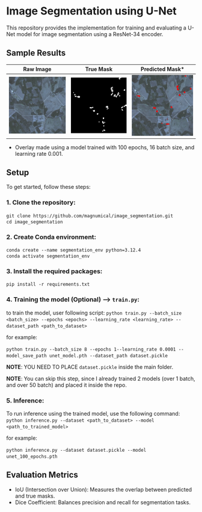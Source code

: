 # Image Segmentation using U-Net

This repository provides the implementation for training and evaluating a U-Net model for image segmentation using a ResNet-34 encoder.


## Sample Results

| Raw Image       | True Mask       | Predicted Mask*  |
|-----------------|------------------|------------------|
| ![Raw Image](img/1.jpg) | ![True Mask](img/2.jpg) | ![Predicted Mask](img/3.jpg) |

* Overlay made using a model trained with 100 epochs, 16 batch size, and learning rate 0.001.

## Setup
To get started, follow these steps:

### 1. Clone the repository:

```
git clone https://github.com/magnumical/image_segmentation.git
cd image_segmentation
```

### 2. Create Conda environment:
```
conda create --name segmentation_env python=3.12.4
conda activate segmentation_env
``` 

### 3. Install the required packages:
```
pip install -r requirements.txt
```

### 4. Training the model (Optional) --> ```train.py```:
to train the model, user following script: 
```python train.py --batch_size <batch_size> --epochs <epochs> --learning_rate <learning_rate> --dataset_path <path_to_dataset>```

for example: 

```python train.py --batch_size 8 --epochs 1--learning_rate 0.0001 --model_save_path unet_model.pth --dataset_path dataset.pickle ```

**NOTE**: YOU NEED TO PLACE  ```dataset.pickle```  inside the main folder.

**NOTE**: You can skip this step, since I already trained 2 models (over 1 batch, and over 50 batch) and placed it inside the repo.


### 5. Inference:
To run inference using the trained model, use the following command:
```python inference.py --dataset <path_to_dataset> --model <path_to_trained_model>```

for example: 

```python inference.py --dataset dataset.pickle --model unet_100_epochs.pth```

## Evaluation Metrics

- IoU (Intersection over Union): Measures the overlap between predicted and true masks.
- Dice Coefficient: Balances precision and recall for segmentation tasks.

